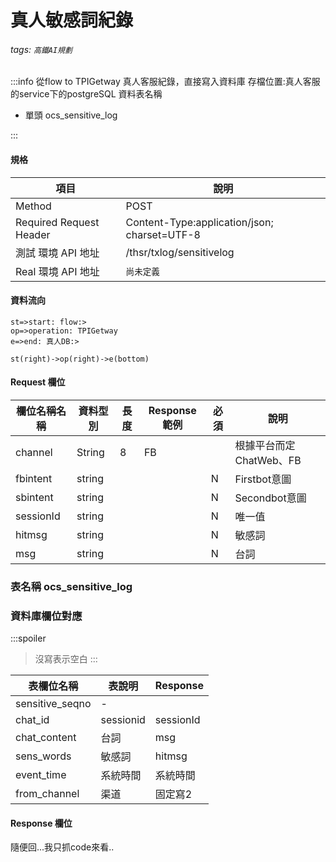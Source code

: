 # 真人敏感詞紀錄
###### tags: `高鐵AI規劃`


:::info 
從flow to TPIGetway 真人客服紀錄，直接寫入資料庫
存檔位置:真人客服的service下的postgreSQL
資料表名稱
  * 單頭 ocs_sensitive_log

:::

#### 規格

  項目 | 說明
  ---- | ---
  Method | POST
  Required Request Header |  Content-Type:application/json; charset=UTF-8
  測試 環境 API 地址 | /thsr/txlog/sensitivelog
  Real 環境 API 地址 | `尚未定義`

#### 資料流向
```flow
st=>start: flow:>
op=>operation: TPIGetway
e=>end: 真人DB:>

st(right)->op(right)->e(bottom)

```

#### Request 欄位

欄位名稱名稱 | 資料型別| 長度|Response範例| 必須 | 說明
--------- | ------- |-----| --------|--------|--------
channel |	String | 8| FB ||根據平台而定 ChatWeb、FB
fbintent | string | |  | N | Firstbot意圖
sbintent | string | |  | N | Secondbot意圖
sessionId| string | |  | N | 唯一值
hitmsg | string | |  | N | 敏感詞
msg | string | |  | N | 台詞



### 表名稱 ocs_sensitive_log
### 資料庫欄位對應
:::spoiler
> 沒寫表示空白
:::

表欄位名稱 | 表說明 | Response 
--------- | ------- | ----|
sensitive_seqno | - | 
chat_id | sessionid | sessionId
chat_content | 台詞 | msg
sens_words | 敏感詞 | hitmsg
event_time | 系統時間 | 系統時間
from_channel | 渠道 | 固定寫2



#### Response 欄位
隨便回...我只抓code來看..




